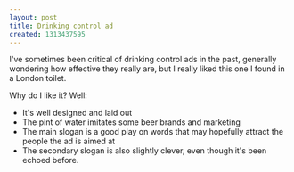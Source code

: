```yaml
---
layout: post
title: Drinking control ad
created: 1313437595
---
```

<p>I&#39;ve sometimes been critical of drinking control ads in the past, generally wondering how effective they really are, but I really liked this one I found in a London toilet.</p><p>Why do I like it? Well:</p><ul><li>It&#39;s well designed and laid out</li><li>The pint of water imitates some beer brands and marketing</li><li>The main slogan is a good play on words that may hopefully attract the people the ad is aimed at</li><li>The secondary slogan is also slightly clever, even though it&#39;s been echoed before.</li></ul>
